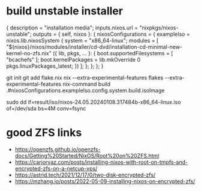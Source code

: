 # build unstable installer

{
  description = "installation media";
  inputs.nixos.url = "nixpkgs/nixos-unstable";
  outputs = { self, nixos }: {
    nixosConfigurations = {
      exampleIso = nixos.lib.nixosSystem {
        system = "x86_64-linux";
        modules = [
          "${nixos}/nixos/modules/installer/cd-dvd/installation-cd-minimal-new-kernel-no-zfs.nix"
          ({ lib, pkgs, ... }: {
            boot.supportedFilesystems = [ "bcachefs" ];
            boot.kernelPackages = lib.mkOverride 0 pkgs.linuxPackages_latest;
          })
        ];
      };
    };
  };
}

git init
git add flake.nix
nix --extra-experimental-features flakes --extra-experimental-features nix-command build .#nixosConfigurations.exampleIso.config.system.build.isoImage

sudo dd if=result/iso/nixos-24.05.20240108.317484b-x86_64-linux.iso of=/dev/sda bs=4M conv=fsync

# good ZFS links

- https://openzfs.github.io/openzfs-docs/Getting%20Started/NixOS/Root%20on%20ZFS.html
- https://carjorvaz.com/posts/installing-nixos-with-root-on-tmpfs-and-encrypted-zfs-on-a-netcup-vps/
- https://astrid.tech/2021/12/17/0/two-disk-encrypted-zfs/
- https://mzhang.io/posts/2022-05-09-installing-nixos-on-encrypted-zfs/
